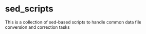 # sed_scripts
This is a collection of sed-based scripts to handle common data file conversion and correction tasks
